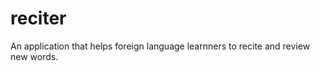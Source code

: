 reciter
========

An application that helps foreign language learnners to recite and review new words.
